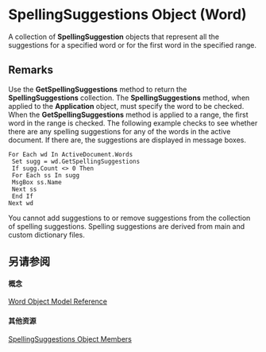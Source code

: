 
# SpellingSuggestions Object (Word)

A collection of  **SpellingSuggestion** objects that represent all the suggestions for a specified word or for the first word in the specified range.


## Remarks

Use the  **GetSpellingSuggestions** method to return the **SpellingSuggestions** collection. The **SpellingSuggestions** method, when applied to the **Application** object, must specify the word to be checked. When the **GetSpellingSuggestions** method is applied to a range, the first word in the range is checked. The following example checks to see whether there are any spelling suggestions for any of the words in the active document. If there are, the suggestions are displayed in message boxes.


```
For Each wd In ActiveDocument.Words 
 Set sugg = wd.GetSpellingSuggestions 
 If sugg.Count <> 0 Then 
 For Each ss In sugg 
 MsgBox ss.Name 
 Next ss 
 End If 
Next wd
```

You cannot add suggestions to or remove suggestions from the collection of spelling suggestions. Spelling suggestions are derived from main and custom dictionary files.


## 另请参阅


#### 概念


[Word Object Model Reference](be452561-b436-bb9b-6f94-3faa9a74a6fd.md)
#### 其他资源


[SpellingSuggestions Object Members](http://msdn.microsoft.com/library/0f0a40c8-da03-2492-f5f9-d756149981bd%28Office.15%29.aspx)